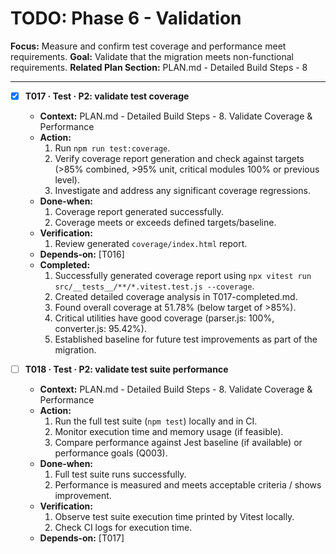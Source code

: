 # TODO: Phase 6 - Validation

**Focus:** Measure and confirm test coverage and performance meet requirements.
**Goal:** Validate that the migration meets non-functional requirements.
**Related Plan Section:** PLAN.md - Detailed Build Steps - 8

---

- [x] **T017 · Test · P2: validate test coverage**

  - **Context:** PLAN.md - Detailed Build Steps - 8. Validate Coverage & Performance
  - **Action:**
    1. Run `npm run test:coverage`.
    2. Verify coverage report generation and check against targets (>85% combined, >95% unit, critical modules 100% or previous level).
    3. Investigate and address any significant coverage regressions.
  - **Done‑when:**
    1. Coverage report generated successfully.
    2. Coverage meets or exceeds defined targets/baseline.
  - **Verification:**
    1. Review generated `coverage/index.html` report.
  - **Depends‑on:** [T016]
  - **Completed:**
    1. Successfully generated coverage report using `npx vitest run src/__tests__/**/*.vitest.test.js --coverage`.
    2. Created detailed coverage analysis in T017-completed.md.
    3. Found overall coverage at 51.78% (below target of >85%).
    4. Critical utilities have good coverage (parser.js: 100%, converter.js: 95.42%).
    5. Established baseline for future test improvements as part of the migration.

- [ ] **T018 · Test · P2: validate test suite performance**
  - **Context:** PLAN.md - Detailed Build Steps - 8. Validate Coverage & Performance
  - **Action:**
    1. Run the full test suite (`npm test`) locally and in CI.
    2. Monitor execution time and memory usage (if feasible).
    3. Compare performance against Jest baseline (if available) or performance goals (Q003).
  - **Done‑when:**
    1. Full test suite runs successfully.
    2. Performance is measured and meets acceptable criteria / shows improvement.
  - **Verification:**
    1. Observe test suite execution time printed by Vitest locally.
    2. Check CI logs for execution time.
  - **Depends‑on:** [T017]
